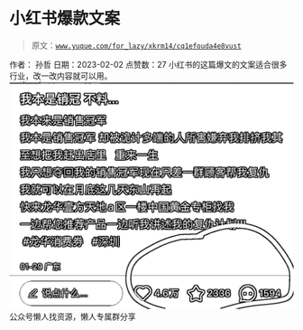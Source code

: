 # 小红书爆款文案

> 原文：[`www.yuque.com/for_lazy/xkrm14/cq1efouda4e8vust`](https://www.yuque.com/for_lazy/xkrm14/cq1efouda4e8vust)

<ne-p id="u7e355d64" data-lake-id="u7e355d64"><ne-text id="u93ab4cff">作者： 孙哲</ne-text></ne-p> <ne-p id="ub4c73b1a" data-lake-id="ub4c73b1a"><ne-text id="u57fcafad">日期：2023-02-02</ne-text></ne-p> <ne-p id="udbe53e08" data-lake-id="udbe53e08"><ne-text id="u6156e7cb">点赞数：</ne-text><ne-text id="u4887c654" ne-bold="true">27</ne-text></ne-p> <ne-hole id="u8393a854" data-lake-id="u8393a854"><ne-card data-card-name="hr" data-card-type="block" id="DFWao" data-event-boundary="card"><ne-p id="u055275a9" data-lake-id="u055275a9"><ne-text id="uc391cb13">小红书的这篇爆文的文案适合很多行业，改一改内容就可以用。</ne-text></ne-p> <ne-p id="u7285e41f" data-lake-id="u7285e41f"><ne-card data-card-name="image" data-card-type="inline" id="IiN50" data-event-boundary="card">![](img/bb3baef15c15d2c2bb9ee14019c1cb43.png)</ne-card></ne-p> <ne-hole id="u3faf78d1" data-lake-id="u3faf78d1"><ne-card data-card-name="hr" data-card-type="block" id="auuW8" data-event-boundary="card"><ne-p id="u5a1249ac" data-lake-id="u5a1249ac"><ne-text id="u2dabd800">公众号懒人找资源，懒人专属群分享</ne-text></ne-p></ne-card></ne-hole></ne-card></ne-hole>